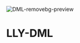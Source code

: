
![DML-removebg-preview](https://github.com/user-attachments/assets/4089d060-13b3-4dfa-8981-ae3bcab10e16)

# LLY-DML
